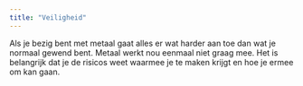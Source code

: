 ```yaml
---
title: "Veiligheid"
---
```


Als je bezig bent met metaal gaat alles er wat harder aan toe dan wat je normaal gewend bent. Metaal werkt nou eenmaal niet graag mee. Het is belangrijk dat je de risicos weet waarmee je te maken krijgt en hoe je ermee om kan gaan.
